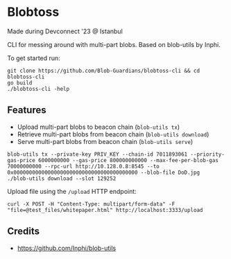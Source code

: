 # Blobtoss

Made during Devconnect '23 @ Istanbul

CLI for messing around with multi-part blobs. Based on blob-utils by Inphi.

To get started run:

```
git clone https://github.com/Blob-Guardians/blobtoss-cli && cd blobtoss-cli
go build
./blobtoss-cli -help
```

## Features

- Upload multi-part blobs to beacon chain (`blob-utils tx`)
- Retrieve multi-part blobs from beacon chain (`blob-utils download`)
- Serve multi-part blobs from beacon chain (`blob-utils serve`)

```
blob-utils tx --private-key PRIV_KEY --chain-id 7011893061 --priority-gas-price 6000000000 --gas-price 800000000000 --max-fee-per-blob-gas 70000000000 --rpc-url http://10.128.0.8:8545 --to 0x0000000000000000000000000000000000000000 --blob-file DoD.jpg
./blob-utils download --slot 129252
```

Upload file using the `/upload` HTTP endpoint:

```
curl -X POST -H "Content-Type: multipart/form-data" -F "file=@test_files/whitepaper.html" http://localhost:3333/upload
```

## Credits

* https://github.com/Inphi/blob-utils